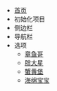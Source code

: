 * [首页](memo)
* 初始化项目
* 侧边栏
* 导航栏
* 选项
   * [章鱼哥](mymd01)
   * [胖大星](mymd02)
   * [蟹黄堡](README)
   * [海绵宝宝](memo)